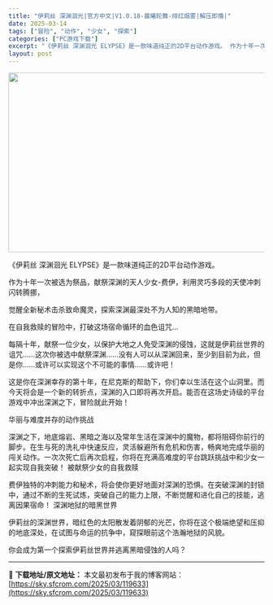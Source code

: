 ```yaml
---
title: "伊莉丝 深渊洄光|官方中文|V1.0.18-晨曦轮舞-绯红烟雾|解压即撸|"
date: 2025-03-14
tags: ["冒险", "动作", "少女", "探索"]
categories: ["PC游戏下载"]
excerpt: "《伊莉丝 深渊洄光 ELYPSE》是一款味道纯正的2D平台动作游戏。 作为十年一次被选为祭品，献祭深渊的天人少女-费伊，利用灵巧多段的天使冲刺闪转腾挪， 觉醒全新秘术击杀致命魔灵，探索深渊最深处不为人知的黑暗地带。 在自我救赎的冒险中，打破这场宿命循环的血色诅咒… 每隔十年，献祭一位少女，以保护大地&hellip;"
layout: post
---
```


<img class="aligncenter size-full wp-image-119607" src="https://sky.sfcrom.com/wp-content/uploads/2025/03/2025031407020484.webp" alt="" width="616" height="353" />

《伊莉丝 深渊洄光 ELYPSE》是一款味道纯正的2D平台动作游戏。

作为十年一次被选为祭品，献祭深渊的天人少女-费伊，利用灵巧多段的天使冲刺闪转腾挪，

觉醒全新秘术击杀致命魔灵，探索深渊最深处不为人知的黑暗地带。

在自我救赎的冒险中，打破这场宿命循环的血色诅咒…

每隔十年，献祭一位少女，以保护大地之人免受深渊的侵蚀，这就是伊莉丝世界的诅咒……这次你被选中献祭深渊……没有人可以从深渊回来，至少到目前为此，但是你……或许可以实现这个不可能的事情……或许吧！

这是你在深渊幸存的第十年，在尼克斯的帮助下，你们幸以生活在这个山洞里。而今天将会是一个新的转折点，深渊的入口即将再次开启。能否在这场史诗级的平台游戏中冲出深渊之下，冒险就此开始！

华丽与难度并存的动作挑战

深渊之下，地底熔岩、黑暗之海以及常年生活在深渊中的魔物，都将阻碍你前行的脚步。在生与死的洗礼中快速反应，灵活躲避所有危机和伤害，畅爽地完成华丽的闯关动作。一次次死亡后再次启程，你将在充满高难度的平台跳跃挑战中和少女一起实现自我突破！
被献祭少女的自我救赎

费伊独特的冲刺能力和秘术，将会使你更好地面对深渊的恐惧。在突破深渊的封锁中，通过不断的生死试炼，突破自己的能力上限，不断觉醒和进化自己的技能，逃离因果宿命！
深渊地狱的暗黑世界

伊莉丝的深渊世界，暗红色的太阳散发着阴郁的光芒，你将在这个极端绝望和压抑的地底深处，在试图与命运的抗争中，窥探眼前这个浩瀚地狱的风貌。

你会成为第一个探索伊莉丝世界并逃离黑暗侵蚀的人吗？

---
📖 **下载地址/原文地址：** 本文最初发布于我的博客网站：[https://sky.sfcrom.com/2025/03/119633](https://sky.sfcrom.com/2025/03/119633)
